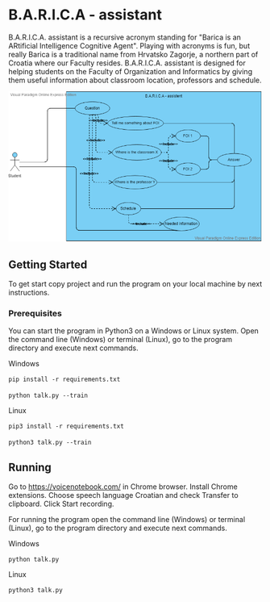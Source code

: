 # B.A.R.I.C.A - assistant

B.A.R.I.C.A. assistant is a recursive acronym standing for "Barica is an ARtificial Intelligence Cognitive Agent". Playing with acronyms is fun, but really Barica is a traditional name from Hrvatsko Zagorje, a northern part of Croatia where our Faculty resides. B.A.R.I.C.A. assistant is designed for helping students on the Faculty of Organization and Informatics by giving them useful information about classroom location, professors and schedule. 

![Use case diagram for B.A.R.I.C.A. assistant](images/use_cese_eng.png)

## Getting Started

To get start copy project and run the program on your local machine by next instructions.

### Prerequisites

You can start the program in Python3 on a Windows or Linux system. Open the command line (Windows) or terminal (Linux), go to the program directory and execute next commands.

Windows
```
pip install -r requirements.txt

python talk.py --train

```

Linux
```
pip3 install -r requirements.txt

python3 talk.py --train

```

## Running

Go to https://voicenotebook.com/ in Chrome browser. Install Chrome extensions. Choose speech language Croatian and check Transfer to clipboard. Click Start recording.

For running the program open the command line (Windows) or terminal (Linux), go to the program directory and execute next commands.

Windows
```
python talk.py

```

Linux
```
python3 talk.py

```

